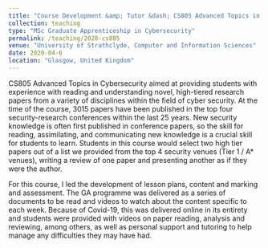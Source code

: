 ```yaml
---
title: "Course Development &amp; Tutor &dash; CS805 Advanced Topics in Cybersecurity"
collection: teaching
type: "MSc Graduate Apprenticeship in Cybersecurity"
permalink: /teaching/2020-cs805
venue: "University of Strathclyde, Computer and Information Sciences"
date: 2020-04-6
location: "Glasgow, United Kingdom"
---
```


CS805 Advanced Topics in Cybersecurity aimed at providing students with experience with reading and understanding
novel, high-tiered research papers from a variety of disciplines within the field of cyber security.
At the time of the course, 3015 papers have been published in the top four security-research conferences within the last
25 years. New security knowledge is often first published in conference papers, so the skill for reading, assimilating,
and communicating new knowledge is a crucial skill for students to learn. Students in this course would select two high
tier papers out of a list we provided from the top 4 security venues (Tier 1 / A* venues), writing a review of one paper
and presenting another as if they were the author.

For this course, I led the development of lesson plans, content and marking and assessment. The GA programme was delivered
as a series of documents to be read and videos to watch about the content specific to each week. Because of Covid-19,
this was delivered online in its entirety and students were provided with videos on paper reading, analysis and
reviewing, among others, as well as personal support and tutoring to help manage any difficulties they may have had.